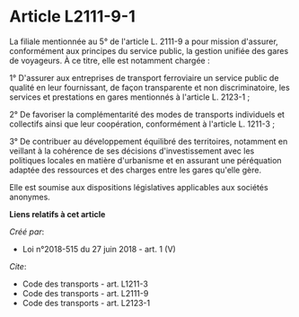 # Article L2111-9-1

La filiale mentionnée au 5° de l'article L. 2111-9 a pour mission d'assurer, conformément aux principes du service public, la
gestion unifiée des gares de voyageurs. À ce titre, elle est notamment chargée : 

1° D'assurer aux entreprises de transport ferroviaire un service public de qualité en leur fournissant, de façon transparente
et non discriminatoire, les services et prestations en gares mentionnés à l'article L. 2123-1 ; 

2° De favoriser la complémentarité des modes de transports individuels et collectifs ainsi que leur coopération, conformément
à l'article L. 1211-3 ; 

3° De contribuer au développement équilibré des territoires, notamment en veillant à la cohérence de ses décisions
d'investissement avec les politiques locales en matière d'urbanisme et en assurant une péréquation adaptée des ressources et
des charges entre les gares qu'elle gère. 

Elle est soumise aux dispositions législatives applicables aux sociétés anonymes.

**Liens relatifs à cet article**

_Créé par_:

  - Loi n°2018-515 du 27 juin 2018 - art. 1 (V)

_Cite_:

  - Code des transports - art. L1211-3
  - Code des transports - art. L2111-9
  - Code des transports - art. L2123-1
